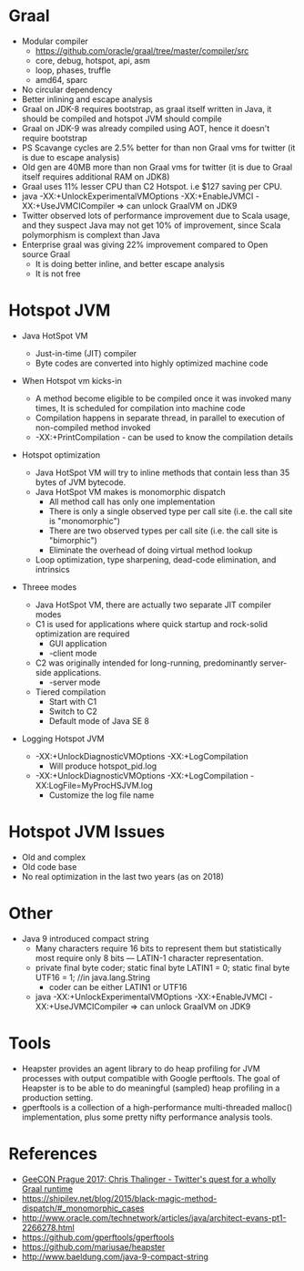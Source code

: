 # Graal

* Modular compiler
  * https://github.com/oracle/graal/tree/master/compiler/src
  * core, debug, hotspot, api, asm
  * loop, phases, truffle
  * amd64, sparc
* No circular dependency
* Better inlining and escape analysis
* Graal on JDK-8 requires bootstrap, as graal itself written in Java, it should be compiled and hotspot JVM should compile
* Graal on JDK-9 was already compiled using AOT, hence it doesn't require bootstrap
* PS Scavange cycles are 2.5% better for than non Graal vms for twitter (it is due to escape analysis)
* Old gen are 40MB more than non Graal vms for twitter (it is due to Graal itself requires additional RAM on JDK8)
* Graal uses 11% lesser CPU than C2 Hotspot. i.e $127 saving per CPU.
* java -XX:+UnlockExperimentalVMOptions -XX:+EnableJVMCI -XX:+UseJVMCICompiler => can unlock GraalVM on JDK9
* Twitter observed lots of performance improvement due to Scala usage, and they suspect Java may not get 10% of improvement, since Scala polymorphism is complext than Java
* Enterprise graal was giving 22% improvement compared to Open source Graal
  * It is doing better inline, and better escape analysis
  * It is not free 

# Hotspot JVM

* Java HotSpot VM 
  * Just-in-time (JIT) compiler
  * Byte codes are converted into highly optimized machine code
  
* When Hotspot vm kicks-in  
  * A method become eligible to be compiled once it was invoked many times, It is scheduled for compilation into machine code
  * Compilation happens in separate thread, in parallel to execution of non-compiled method invoked
  * -XX:+PrintCompilation - can be used to know the compilation details

* Hotspot optimization  
  * Java HotSpot VM will try to inline methods that contain less than 35 bytes of JVM bytecode.
  * Java HotSpot VM makes is monomorphic dispatch
    * All method call has only one implementation
    * There is only a single observed type per call site (i.e. the call site is "monomorphic")
    * There are two observed types per call site (i.e. the call site is "bimorphic")
    * Eliminate the overhead of doing virtual method lookup
  * Loop optimization, type sharpening, dead-code elimination, and intrinsics 

* Threee modes
  * Java HotSpot VM, there are actually two separate JIT compiler modes
  * C1 is used for applications where quick startup and rock-solid optimization are required
    * GUI application
    * -client mode
  * C2 was originally intended for long-running, predominantly server-side applications.
    * -server mode
  * Tiered compilation
    * Start with C1
    * Switch to C2
    * Default mode of Java SE 8

* Logging Hotspot JVM
  * -XX:+UnlockDiagnosticVMOptions -XX:+LogCompilation
    * Will produce hotspot_pid<PID>.log
  * -XX:+UnlockDiagnosticVMOptions -XX:+LogCompilation  -XX:LogFile=MyProcHSJVM.log
    * Customize the log file name  

# Hotspot JVM Issues
* Old and complex
* Old code base
* No real optimization in the last two years (as on 2018)

# Other
* Java 9 introduced compact string
  * Many characters require 16 bits to represent them but statistically most require only 8 bits — LATIN-1 character representation. 
  * private final byte coder; static final byte LATIN1 = 0; static final byte UTF16 = 1; //in java.lang.String
    * coder can be either LATIN1 or UTF16
  * java -XX:+UnlockExperimentalVMOptions -XX:+EnableJVMCI -XX:+UseJVMCICompiler => can unlock GraalVM on JDK9

# Tools
* Heapster provides an agent library to do heap profiling for JVM processes with output compatible with Google perftools. The goal of Heapster is to be able to do meaningful (sampled) heap profiling in a production setting.
* gperftools is a collection of a high-performance multi-threaded malloc() implementation, plus some pretty nifty performance analysis tools. 
 

# References
* [GeeCON Prague 2017: Chris Thalinger - Twitter's quest for a wholly Graal runtime](https://www.youtube.com/watch?v=pR5NDkIZBOA)   
* https://shipilev.net/blog/2015/black-magic-method-dispatch/#_monomorphic_cases
* http://www.oracle.com/technetwork/articles/java/architect-evans-pt1-2266278.html
* https://github.com/gperftools/gperftools
* https://github.com/mariusae/heapster
* http://www.baeldung.com/java-9-compact-string

